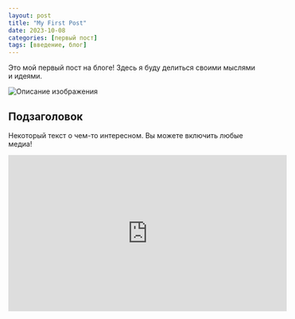 ```yaml
---
layout: post
title: "My First Post"
date: 2023-10-08
categories: [первый пост]
tags: [введение, блог]
---
```


Это мой первый пост на блоге! Здесь я буду делиться своими мыслями и идеями.

![Описание изображения](assets/images/example-image.jpg)

## Подзаголовок

Некоторый текст о чем-то интересном. Вы можете включить любые медиа!

<iframe width="560" height="315" src="https://www.youtube.com/embed/your_video_id" frameborder="0" allowfullscreen></iframe>
